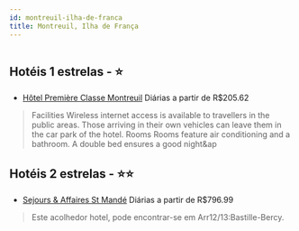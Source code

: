 ```yaml
---
id: montreuil-ilha-de-franca
title: Montreuil, Ilha de França
---
```


<center><img src="https://photos.hotelbeds.com/giata/60/602014/602014a_hb_a_001.jpg" alt="" /></center>


## Hotéis 1 estrelas - ⭐️

-    [Hôtel Première Classe Montreuil](https://www.hurb.com/hoteis/montreuil/hotel-premiere-classe-montreuil-JNP-JP978275?cmp=18055) Diárias a partir de R$205.62
   > Facilities Wireless internet access is available to travellers in the public areas. Those arriving in their own vehicles can leave them in the car park of the hotel. Rooms Rooms feature air conditioning and a bathroom. A double bed ensures a good night&ap

## Hotéis 2 estrelas - ⭐️⭐️

-    [Sejours & Affaires St Mandé](https://www.hurb.com/hoteis/montreuil/sejours-affaires-st-mande-JNP-JP782820?cmp=18055) Diárias a partir de R$796.99
   > Este acolhedor hotel, pode encontrar-se em Arr12/13:Bastille-Bercy. 
